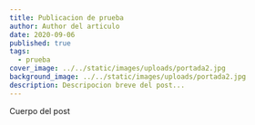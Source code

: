 ```yaml
---
title: Publicacion de prueba
author: Author del articulo
date: 2020-09-06
published: true
tags:
  - prueba
cover_image: ../../static/images/uploads/portada2.jpg
background_image: ../../static/images/uploads/portada2.jpg
description: Descripocion breve del post...
---
```


Cuerpo del post
